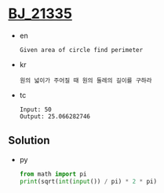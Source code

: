 # [BJ_21335](https://acmicpc.net/problem/21335)

* en

  ```en
  Given area of circle find perimeter
  ```

* kr

  ```kr
  원의 넓이가 주어질 때 원의 둘레의 길이를 구하라
  ```

* tc

  ```tc
  Input: 50
  Output: 25.066282746
  ```

## Solution

* py

  ```py
  from math import pi
  print(sqrt(int(input()) / pi) * 2 * pi)
  ```
